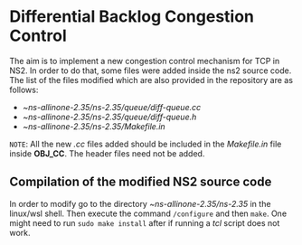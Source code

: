 # Differential Backlog Congestion Control

The aim is to implement a new congestion control mechanism for TCP in NS2. In order to do that, some files were added inside the ns2
source code. The list of the files modified which are also provided in the repository are as follows:
 - *~ns-allinone-2.35/ns-2.35/queue/diff-queue.cc*
 - *~ns-allinone-2.35/ns-2.35/queue/diff-queue.h*
 - *~ns-allinone-2.35/ns-2.35/Makefile.in*
 
 `NOTE`: All the new *.cc* files added should be included in the *Makefile.in* file inside **OBJ_CC**. The header files need not be added.
 
 ## Compilation of the modified NS2 source code
 
 In order to modify go to the directory *~ns-allinone-2.35/ns-2.35* in the linux/wsl shell. Then execute the command `/configure` and then `make`.
 One might need to run `sudo make install` after if running a *tcl* script does not work.
